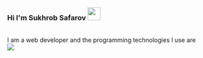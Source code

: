 ### Hi I'm Sukhrob Safarov <img src="https://media0.giphy.com/media/v1.Y2lkPTc5MGI3NjExbm11dDU3anRyY292MXZkdHdzdWowc3Fnc2ZsZHJ6enRqeGttdDgybSZlcD12MV9pbnRlcm5hbF9naWZfYnlfaWQmY3Q9cw/m0dmKBkncVETJv2h0S/giphy.gif" width="30px" >

<br />
I am a web developer and the programming technologies I use are 
<br />
<code><img src="https://img.icons8.com/?size=100&id=YWDsCjL0c2qv&format=png&color=000000" ></code>
